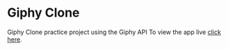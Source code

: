# Giphy Clone
Giphy Clone practice project using the Giphy API
To view the app live [click here](https://tyronwyt.github.io/giphyclone/).
